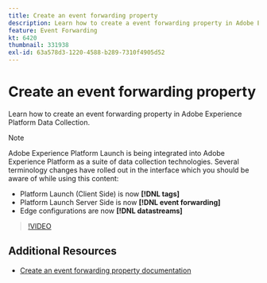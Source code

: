 ```yaml
---
title: Create an event forwarding property
description: Learn how to create a event forwarding property in Adobe Experience Platform Data Collection.
feature: Event Forwarding
kt: 6420
thumbnail: 331938
exl-id: 63a578d3-1220-4588-b289-7310f4905d52
---
```

# Create an event forwarding property

Learn how to create an event forwarding property in Adobe Experience Platform Data Collection.

>[!NOTE]
>
>Adobe Experience Platform Launch is being integrated into Adobe Experience Platform as a suite of data collection technologies. Several terminology changes have rolled out in the interface which you should be aware of while using this content:
>
> * Platform Launch (Client Side) is now **[!DNL tags]** 
> * Platform Launch Server Side is now **[!DNL event forwarding]** 
> * Edge configurations are now **[!DNL datastreams]**

>[!VIDEO](https://video.tv.adobe.com/v/331938?quality=12&learn=on)

## Additional Resources

* [Create an event forwarding property documentation](https://experienceleague.adobe.com/docs/experience-platform/tags/event-forwarding/getting-started.html#create-an-event-forwarding-property)
